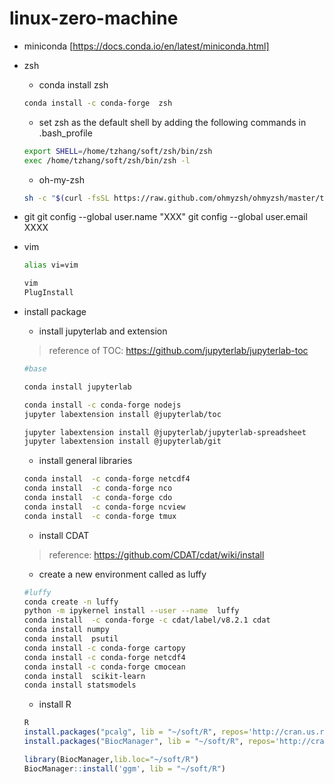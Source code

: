 # linux-zero-machine

- miniconda [https://docs.conda.io/en/latest/miniconda.html]
- zsh
    - conda install zsh

    ```bash
    conda install -c conda-forge  zsh
    ```

    - set zsh as the default shell by adding the following commands in .bash_profile 
    ```bash 
    export SHELL=/home/tzhang/soft/zsh/bin/zsh
    exec /home/tzhang/soft/zsh/bin/zsh -l
    
    ```

    - oh-my-zsh

    ```bash
    sh -c "$(curl -fsSL https://raw.github.com/ohmyzsh/ohmyzsh/master/tools/install.sh)"
    ```

- git
  git config --global user.name "XXX"
  git config --global user.email XXXX
  
- vim

    ```bash
    alias vi=vim

    vim
    PlugInstall
    ```

- install package
    - install jupyterlab and extension
    > reference of TOC: https://github.com/jupyterlab/jupyterlab-toc 

    ```bash
    #base

    conda install jupyterlab
    
    conda install -c conda-forge nodejs
    jupyter labextension install @jupyterlab/toc
    
    jupyter labextension install @jupyterlab/jupyterlab-spreadsheet
    jupyter labextension install @jupyterlab/git
    ```
    - install general libraries
    
    ``` bash 
    conda install  -c conda-forge netcdf4
    conda install  -c conda-forge nco
    conda install  -c conda-forge cdo
    conda install  -c conda-forge ncview
    conda install  -c conda-forge tmux
    ```
    
    - install CDAT
    > reference: https://github.com/CDAT/cdat/wiki/install
    
    - create a new environment called as luffy
    ``` bash 
    #luffy
    conda create -n luffy
    python -m ipykernel install --user --name  luffy
    conda install  -c conda-forge -c cdat/label/v8.2.1 cdat
    conda install numpy
    conda install  psutil
    conda install -c conda-forge cartopy
    conda install -c conda-forge netcdf4
    conda install -c conda-forge cmocean
    conda install  scikit-learn
    conda install statsmodels
    ```

    - install R 
    
    ```R
    R
    install.packages("pcalg", lib = "~/soft/R", repos='http://cran.us.r-project.org')
    install.packages("BiocManager", lib = "~/soft/R", repos='http://cran.us.r-project.org')
    
    library(BiocManager,lib.loc="~/soft/R")
    BiocManager::install('ggm', lib = "~/soft/R")
    ```
